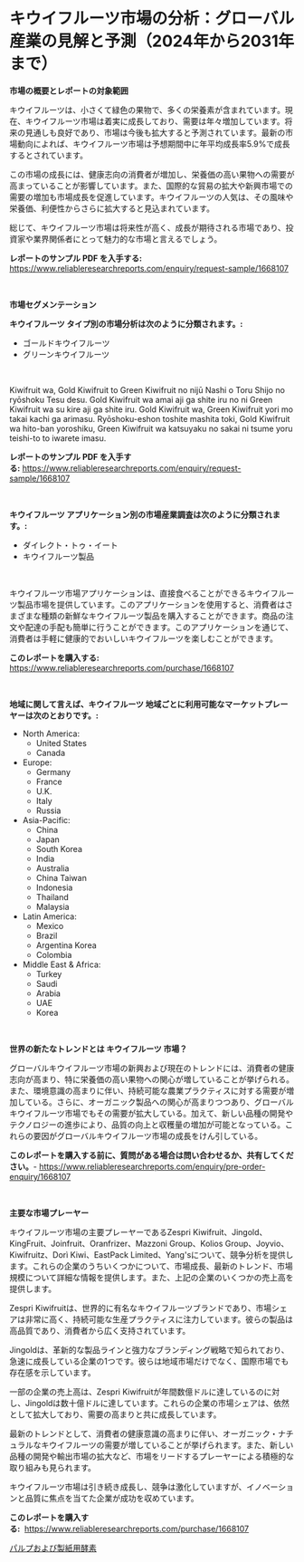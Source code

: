 <p><h1>キウイフルーツ市場の分析：グローバル産業の見解と予測（2024年から2031年まで）</h1></p><p><strong>市場の概要とレポートの対象範囲</strong></p>
<p><p>キウイフルーツは、小さくて緑色の果物で、多くの栄養素が含まれています。現在、キウイフルーツ市場は着実に成長しており、需要は年々増加しています。将来の見通しも良好であり、市場は今後も拡大すると予測されています。最新の市場動向によれば、キウイフルーツ市場は予想期間中に年平均成長率5.9%で成長するとされています。</p><p>この市場の成長には、健康志向の消費者が増加し、栄養価の高い果物への需要が高まっていることが影響しています。また、国際的な貿易の拡大や新興市場での需要の増加も市場成長を促進しています。キウイフルーツの人気は、その風味や栄養価、利便性からさらに拡大すると見込まれています。</p><p>総じて、キウイフルーツ市場は将来性が高く、成長が期待される市場であり、投資家や業界関係者にとって魅力的な市場と言えるでしょう。</p></p>
<p><strong>レポートのサンプル PDF を入手する:</strong> <a href="https://www.reliableresearchreports.com/enquiry/request-sample/1668107">https://www.reliableresearchreports.com/enquiry/request-sample/1668107</a></p>
<p>&nbsp;</p>
<p><strong>市場セグメンテーション</strong></p>
<p><strong>キウイフルーツ タイプ別の市場分析は次のように分類されます。:</strong></p>
<p><ul><li>ゴールドキウイフルーツ</li><li>グリーンキウイフルーツ</li></ul></p>
<p>&nbsp;</p>
<p><p>Kiwifruit wa, Gold Kiwifruit to Green Kiwifruit no nijū Nashi o Toru Shijo no ryōshoku Tesu desu. Gold Kiwifruit wa amai aji ga shite iru no ni Green Kiwifruit wa su kire aji ga shite iru. Gold Kiwifruit wa, Green Kiwifruit yori mo takai kachi ga arimasu. Ryōshoku-eshon toshite mashita toki, Gold Kiwifruit wa hito-ban yoroshiku, Green Kiwifruit wa katsuyaku no sakai ni tsume yoru teishi-to to iwarete imasu.</p></p>
<p><strong>レポートのサンプル PDF を入手する:</strong>&nbsp;<a href="https://www.reliableresearchreports.com/enquiry/request-sample/1668107">https://www.reliableresearchreports.com/enquiry/request-sample/1668107</a></p>
<p>&nbsp;</p>
<p><strong> キウイフルーツ アプリケーション別の市場産業調査は次のように分類されます。:</strong></p>
<p><ul><li>ダイレクト・トゥ・イート</li><li>キウイフルーツ製品</li></ul></p>
<p>&nbsp;</p>
<p><p>キウイフルーツ市場アプリケーションは、直接食べることができるキウイフルーツ製品市場を提供しています。このアプリケーションを使用すると、消費者はさまざまな種類の新鮮なキウイフルーツ製品を購入することができます。商品の注文や配達の手配も簡単に行うことができます。このアプリケーションを通じて、消費者は手軽に健康的でおいしいキウイフルーツを楽しむことができます。</p></p>
<p><strong>このレポートを購入する:</strong>&nbsp; <a href="https://www.reliableresearchreports.com/purchase/1668107">https://www.reliableresearchreports.com/purchase/1668107</a></p>
<p>&nbsp;</p>
<p><strong>地域に関して言えば、キウイフルーツ 地域ごとに利用可能なマーケットプレーヤーは次のとおりです。:</strong></p>
<p><ul>
    <li>
        North America:
        <ul>
            <li>United States</li>
            <li>Canada</li>
        </ul>
    </li>
    <li>
        Europe:
        <ul>
            <li>Germany</li>
            <li>France</li>
            <li>U.K.</li>
            <li>Italy</li>
            <li>Russia</li>
        </ul>
    </li>
    <li>
        Asia-Pacific:
        <ul>
            <li>China</li>
            <li>Japan</li>
            <li>South Korea</li>
            <li>India</li>
            <li>Australia</li>
            <li>China Taiwan</li>
            <li>Indonesia</li>
            <li>Thailand</li>
            <li>Malaysia</li>
        </ul>
    </li>
    <li>
        Latin America:
        <ul>
            <li>Mexico</li>
            <li>Brazil</li>
            <li>Argentina Korea</li>
            <li>Colombia</li>
        </ul>
    </li>
    <li>
        Middle East & Africa:
        <ul>
            <li>Turkey</li>
            <li>Saudi</li>
            <li>Arabia</li>
            <li>UAE</li>
            <li>Korea</li>
        </ul>
    </li>
    </ul></p>
<p>&nbsp;</p>
<p><strong>世界の新たなトレンドとは キウイフルーツ 市場？</strong></p>
<p><p>グローバルキウイフルーツ市場の新興および現在のトレンドには、消費者の健康志向が高まり、特に栄養価の高い果物への関心が増していることが挙げられる。また、環境意識の高まりに伴い、持続可能な農業プラクティスに対する需要が増加している。さらに、オーガニック製品への関心が高まりつつあり、グローバルキウイフルーツ市場でもその需要が拡大している。加えて、新しい品種の開発やテクノロジーの進歩により、品質の向上と収穫量の増加が可能となっている。これらの要因がグローバルキウイフルーツ市場の成長をけん引している。</p></p>
<p><strong>このレポートを購入する前に、質問がある場合は問い合わせるか、共有してください。</strong>- <a href="https://www.reliableresearchreports.com/enquiry/pre-order-enquiry/1668107">https://www.reliableresearchreports.com/enquiry/pre-order-enquiry/1668107</a></p>
<p>&nbsp;</p>
<p><strong>主要な市場プレーヤー</strong></p>
<p><p>キウイフルーツ市場の主要プレーヤーであるZespri Kiwifruit、Jingold、KingFruit、Joinfruit、Oranfrizer、Mazzoni Group、Kolios Group、Joyvio、Kiwifruitz、Dorì Kiwi、EastPack Limited、Yang'sについて、競争分析を提供します。これらの企業のうちいくつかについて、市場成長、最新のトレンド、市場規模について詳細な情報を提供します。また、上記の企業のいくつかの売上高を提供します。</p><p>Zespri Kiwifruitは、世界的に有名なキウイフルーツブランドであり、市場シェアは非常に高く、持続可能な生産プラクティスに注力しています。彼らの製品は高品質であり、消費者から広く支持されています。</p><p>Jingoldは、革新的な製品ラインと強力なブランディング戦略で知られており、急速に成長している企業の1つです。彼らは地域市場だけでなく、国際市場でも存在感を示しています。</p><p>一部の企業の売上高は、Zespri Kiwifruitが年間数億ドルに達しているのに対し、Jingoldは数十億ドルに達しています。これらの企業の市場シェアは、依然として拡大しており、需要の高まりと共に成長しています。</p><p>最新のトレンドとして、消費者の健康意識の高まりに伴い、オーガニック・ナチュラルなキウイフルーツの需要が増していることが挙げられます。また、新しい品種の開発や輸出市場の拡大など、市場をリードするプレーヤーによる積極的な取り組みも見られます。</p><p>キウイフルーツ市場は引き続き成長し、競争は激化していますが、イノベーションと品質に焦点を当てた企業が成功を収めています。</p></p>
<p><strong>このレポートを購入する:</strong>&nbsp;&nbsp;<a href="https://www.reliableresearchreports.com/purchase/1668107">https://www.reliableresearchreports.com/purchase/1668107</a></p>
<p><p><a href="https://github.com/zoetazuur/Market-Research-Report-List-1/blob/main/827118015247.md">パルプおよび製紙用酵素</a></p></p>